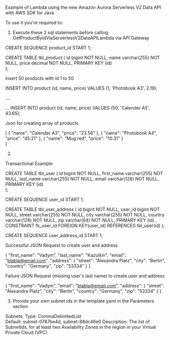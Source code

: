Example of Lambda using the new Amazon Aurora Serverless V2 Data API with AWS SDK for Java

To use it you're required to:

1) Execute these 2  sql statements before calling GetProductByIdViaServerlessV2DataAPILambda via API Gateway

CREATE SEQUENCE product_id START 1;

CREATE TABLE tbl_product (
    id bigint NOT NULL,
    name varchar(255) NOT NULL,
    price decimal NOT NULL,
    PRIMARY KEY (id)    
);

insert 50 products with id 1 to 50

INSERT INTO product (id, name, price)
VALUES (1, 'Photobook A3', 2.19); 

....

...
INSERT INTO product (id, name, price)
VALUES (50, 'Calender A5', 43.65);


Json for creating array of products

[
	{ 
	"name": "Calendar A3",
	"price": "23.56"
	},
	{ 
	"name": "Photobook A4",
	"price": "45.21"
	},
	{ 
	"name": "Mug red",
	"price": "10.31"
	}	
]

2)
Transactional Example

CREATE TABLE tbl_user (
    id bigint NOT NULL,
    first_name varchar(255) NOT NULL,
    last_name varchar(255) NOT NULL,
    email varchar(128) NOT NULL,
    PRIMARY KEY (id)    
);

CREATE SEQUENCE user_id START 1;

CREATE TABLE tbl_user_address (
    id bigint NOT NULL,
    user_id bigint NOT NULL,
    street varchar(255) NOT NULL,
    city varchar(255) NOT NULL,
    country varchar(128) NOT NULL,
    zip varchar(64) NOT NULL,
    PRIMARY KEY (id) ,  
    CONSTRAINT fk_user_id
      FOREIGN KEY(user_id) 
	  REFERENCES tbl_user(id)
);

CREATE SEQUENCE user_address_id START 1;

Successful JSON Request to create user and address


{
  "first_name": "Vadym",
  "last_name":  "Kazulkin",
  "email":  "blabla@email.com",
  "address": {
     "street": "Alexandra Platz",
     "city": "Berlin",
     "country": "Germany",
     "zip": "53334"
   }
}
 

Failure JSON Request (missing user's last name) to create user and address


{
  "first_name": "Vadym",
  "email":  "blabla@email.com",
  "address": {
     "street": "Alexandra Platz",
     "city": "Berlin",
     "country": "Germany",
     "zip": "53334"
   }
}


3) Provide your own subnet ids in the template.yaml in the Parameters section

 Subnets:
    Type: CommaDelimitedList  
    Default: subnet-0787be4d, subnet-88dc46e0
    Description: The list of SubnetIds, for at least two Availability Zones in the
      region in your Virtual Private Cloud (VPC)